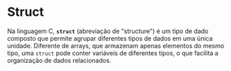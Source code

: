 # Struct

Na linguagem C,  **`struct`** (abreviação de "structure") é um tipo de dado composto que permite agrupar diferentes tipos de dados em uma única unidade. Diferente de arrays, que armazenam apenas elementos do mesmo tipo, uma `struct` pode conter variáveis de diferentes tipos, o que facilita a organização de dados relacionados.
